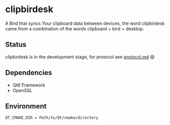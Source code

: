 <!--
 Copyright (c) 2023 Sri Lakshmi Kanthan P
 
 This software is released under the MIT License.
 https://opensource.org/licenses/MIT
-->

# clipbirdesk

A Bird that syncs Your clipboard data between devices, the word clipbirdesk came from a combination of the words clipboard + bird + desktop.

## Status

clipbirdesk is in the development stage, for protocol see [protocol.md](docs/protocol.md) 😄

## Dependencies

- Qt6 Framework
- OpenSSL

## Environment

~~~sh
QT_CMAKE_DIR = Path/to/Qt/cmake/directory
~~~
